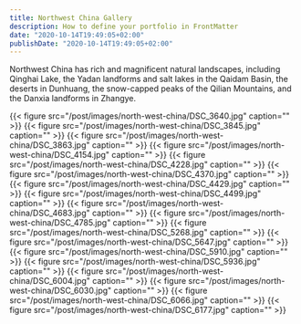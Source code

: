 ```yaml
---
title: Northwest China Gallery
description: How to define your portfolio in FrontMatter
date: "2020-10-14T19:49:05+02:00"
publishDate: "2020-10-14T19:49:05+02:00"
---
```


Northwest China has rich and magnificent natural landscapes, including Qinghai Lake, the Yadan landforms and salt lakes in the Qaidam Basin, the deserts in Dunhuang, the snow-capped peaks of the Qilian Mountains, and the Danxia landforms in Zhangye.

{{< figure src="/post/images/north-west-china/DSC_3640.jpg" caption="" >}}
{{< figure src="/post/images/north-west-china/DSC_3845.jpg" caption="" >}}
{{< figure src="/post/images/north-west-china/DSC_3863.jpg" caption="" >}}
{{< figure src="/post/images/north-west-china/DSC_4154.jpg" caption="" >}}
{{< figure src="/post/images/north-west-china/DSC_4228.jpg" caption="" >}}
{{< figure src="/post/images/north-west-china/DSC_4370.jpg" caption="" >}}
{{< figure src="/post/images/north-west-china/DSC_4429.jpg" caption="" >}}
{{< figure src="/post/images/north-west-china/DSC_4499.jpg" caption="" >}}
{{< figure src="/post/images/north-west-china/DSC_4683.jpg" caption="" >}}
{{< figure src="/post/images/north-west-china/DSC_4785.jpg" caption="" >}}
{{< figure src="/post/images/north-west-china/DSC_5268.jpg" caption="" >}}
{{< figure src="/post/images/north-west-china/DSC_5647.jpg" caption="" >}}
{{< figure src="/post/images/north-west-china/DSC_5910.jpg" caption="" >}}
{{< figure src="/post/images/north-west-china/DSC_5936.jpg" caption="" >}}
{{< figure src="/post/images/north-west-china/DSC_6004.jpg" caption="" >}}
{{< figure src="/post/images/north-west-china/DSC_6030.jpg" caption="" >}}
{{< figure src="/post/images/north-west-china/DSC_6066.jpg" caption="" >}}
{{< figure src="/post/images/north-west-china/DSC_6177.jpg" caption="" >}}


